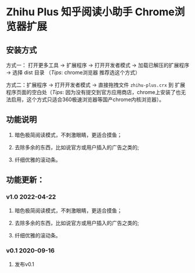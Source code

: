 # Zhihu Plus 知乎阅读小助手 Chrome浏览器扩展

## 安装方式

方式一： 打开更多工具 → 扩展程序 → 打开开发者模式 → 加载已解压的扩展程序 → 选择 dist 目录 （*Tips*: chrome浏览器 推荐选这个方式）

方式二：扩展程序 → 打开开发者模式 → 直接拖拽文件 `zhihu-plus.crx` 到 扩展程序页面的空白处（*Tips*: 因为没有提交到官方应用商店，chrome上安装了也无法启用，这个方式只适合360极速浏览器等国产chrome内核浏览器）。
## 功能说明

  1. 暗色极简阅读模式，不刺激眼睛，更适合摸鱼；

  2. 去除多余的东西，比如说官方或用户插入的广告之类的;

  3. 纤细优雅的滚动条。

## 功能更新：

### v1.0 2022-04-22

  1. 暗色极简阅读模式，不刺激眼睛，更适合摸鱼；

  2. 去除多余的东西，比如说官方或用户插入的广告之类的;

  3. 纤细优雅的滚动条。

### v0.1 2020-09-16

  1. 发布v0.1